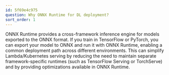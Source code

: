 ```yaml
---
id: 5f69e4c975
question: Why ONNX Runtime for DL deployment?
sort_order: 1
---
```


ONNX Runtime provides a cross-framework inference engine for models exported to the ONNX format. If you train in TensorFlow or PyTorch, you can export your model to ONNX and run it with ONNX Runtime, enabling a common deployment path across different environments. This can simplify Lambda/Kubernetes serving by reducing the need to maintain separate framework-specific runtimes (such as TensorFlow Serving or TorchServe) and by providing optimizations available in ONNX Runtime.